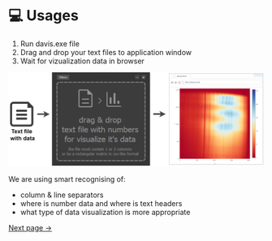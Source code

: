 # 💻 Usages

1. Run davis.exe file
2. Drag and drop your text files to application window
3. Wait for vizualization data in browser

<img src="_media/gui/gui-all.png" width="800">


We are using smart recognising of:
* column & line separators
* where is number data and where is text headers
* what type of data visualization  is more appropriate

[Next page →](/gui_examples.md)
